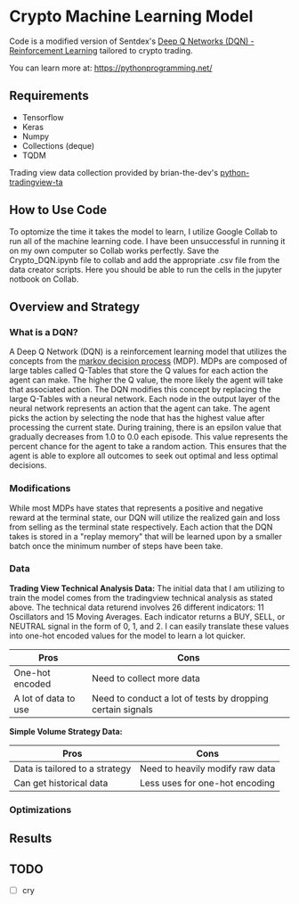 # Crypto Machine Learning Model

Code is a modified version of Sentdex's [Deep Q Networks (DQN) - Reinforcement Learning](https://pythonprogramming.net/deep-q-learning-dqn-reinforcement-learning-python-tutorial/) tailored to crypto trading.

You can learn more at: https://pythonprogramming.net/

## Requirements
- Tensorflow
- Keras
- Numpy
- Collections (deque)
- TQDM

Trading view data collection provided by brian-the-dev's [python-tradingview-ta](https://github.com/brian-the-dev/python-tradingview-ta)

## How to Use Code
To optomize the time it takes the model to learn, I utilize Google Collab to run all of the machine learning code. I have been unsuccessful in running it on my own computer so Collab works perfectly. Save the Crypto_DQN.ipynb file to collab and add the appropriate .csv file from the data creator scripts. Here you should be able to run the cells in the jupyter notbook on Collab.

## Overview and Strategy

### What is a DQN?
A Deep Q Network (DQN) is a reinforcement learning model that utilizes the concepts from the [markov decision process](https://www.geeksforgeeks.org/markov-decision-process/) (MDP). MDPs are composed of large tables called Q-Tables that store the Q values for each action the agent can make. The higher the Q value, the more likely the agent will take that associated action. The DQN modifies this concept by replacing the large Q-Tables with a neural network. Each node in the output layer of the neural network represents an action that the agent can take. The agent picks the action by selecting the node that has the highest value after processing the current state. During training, there is an epsilon value that gradually decreases from 1.0 to 0.0 each episode. This value represents the percent chance for the agent to take a random action. This ensures that the agent is able to explore all outcomes to seek out optimal and less optimal decisions.

### Modifications
While most MDPs have states that represents a positive and negative reward at the terminal state, our DQN will utilize the realized gain and loss from selling as the terminal state respectively. Each action that the DQN takes is stored in a "replay memory" that will be learned upon by a smaller batch once the minimum number of steps have been take.

### Data
__Trading View Technical Analysis Data:__ The initial data that I am utilizing to train the model comes from the tradingview technical analysis as stated above. The technical data returend involves 26 different indicators: 11 Oscillators and 15 Moving Averages. Each indicator returns a BUY, SELL, or NEUTRAL signal in the form of 0, 1, and 2. I can easily translate these values into one-hot encoded values for the model to learn a lot quicker. 

|Pros|Cons|
|----|----|
|One-hot encoded|Need to collect more data|
|A lot of data to use| Need to conduct a lot of tests by dropping certain signals|

__Simple Volume Strategy Data:__ 

|Pros|Cons|
|----|----|
|Data is tailored to a strategy|Need to heavily modify raw data|
|Can get historical data|Less uses for one-hot encoding|

### Optimizations

## Results

## TODO
- [ ] cry
